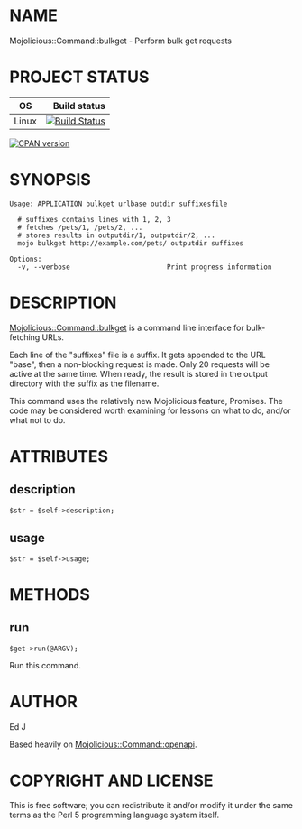 # NAME

Mojolicious::Command::bulkget - Perform bulk get requests

# PROJECT STATUS

| OS      |  Build status |
|:-------:|--------------:|
| Linux   | [![Build Status](https://travis-ci.org/mohawk2/Mojolicious-Command-bulkget.svg?branch=master)](https://travis-ci.org/mohawk2/Mojolicious-Command-bulkget) |

[![CPAN version](https://badge.fury.io/pl/Mojolicious-Command-bulkget.svg)](https://metacpan.org/pod/Mojolicious::Command::bulkget)

# SYNOPSIS

    Usage: APPLICATION bulkget urlbase outdir suffixesfile

      # suffixes contains lines with 1, 2, 3
      # fetches /pets/1, /pets/2, ...
      # stores results in outputdir/1, outputdir/2, ...
      mojo bulkget http://example.com/pets/ outputdir suffixes

    Options:
      -v, --verbose                        Print progress information

# DESCRIPTION

[Mojolicious::Command::bulkget](https://metacpan.org/pod/Mojolicious::Command::bulkget) is a command line interface for
bulk-fetching URLs.

Each line of the "suffixes" file is a suffix.  It gets appended to the URL
"base", then a non-blocking request is made. Only 20 requests will be
active at the same time. When ready, the result is stored in the output
directory with the suffix as the filename.

This command uses the relatively new Mojolicious feature, Promises. The
code may be considered worth examining for lessons on what to do, and/or
what not to do.

# ATTRIBUTES

## description

    $str = $self->description;

## usage

    $str = $self->usage;

# METHODS

## run

    $get->run(@ARGV);

Run this command.

# AUTHOR

Ed J

Based heavily on [Mojolicious::Command::openapi](https://metacpan.org/pod/Mojolicious::Command::openapi).

# COPYRIGHT AND LICENSE

This is free software; you can redistribute it and/or modify it under
the same terms as the Perl 5 programming language system itself.

